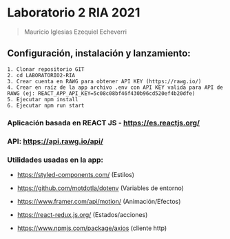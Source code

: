 # Laboratorio 2 RIA 2021

> Mauricio Iglesias
> Ezequiel Echeverri

## Configuración, instalación y lanzamiento:

    1. Clonar repositorio GIT
    2. cd LABORATORIO2-RIA
    3. Crear cuenta en RAWG para obtener API KEY (https://rawg.io/)
    4. Crear en raíz de la app archivo .env con API KEY valida para API de RAWG (ej: REACT_APP_API_KEY=5c08c08bf46f430b96cd520ef4b20dfe)    
    5. Ejecutar npm install
    6. Ejecutar npm run start

### Aplicación basada en REACT JS - https://es.reactjs.org/

### API: https://api.rawg.io/api/

### Utilidades usadas en la app:

* https://styled-components.com/   (Estilos)

* https://github.com/motdotla/dotenv (Variables de entorno)

* https://www.framer.com/api/motion/ (Animación/Efectos)

* https://react-redux.js.org/ (Estados/acciones)

* https://www.npmjs.com/package/axios (cliente http)
